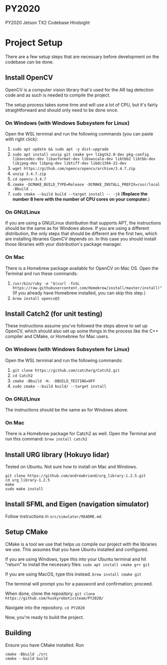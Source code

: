 # PY2020
PY2020 Jetson TX2 Codebase Hindsight

# Project Setup

There are a few setup steps that are necessary before development on the
codebase can be done.

## Install OpenCV
OpenCV is a computer vision library that's used for the AR tag detection code
and as such is needed to compile the project.

The setup process takes some time and will use a lot of CPU, but it's fairly
straightforward and should only need to be done once.

### On Windows (with Windows Subsystem for Linux)
Open the WSL terminal and run the following commands (you can paste with right
click):
1. `sudo apt update && sudo apt -y dist-upgrade`
2. `sudo apt install unzip git cmake g++ libgtk2.0-dev pkg-config libavcodec-dev
   libavformat-dev libswscale-dev libtbb2 libtbb-dev libjpeg-dev libpng-dev
   libtiff-dev libdc1394-22-dev`
3. `wget https://github.com/opencv/opencv/archive/3.4.7.zip`
4. `unzip 3.4.7.zip`
5. `cd opencv-3.4.7`
6. `cmake -DCMAKE_BUILD_TYPE=Release -DCMAKE_INSTALL_PREFIX=/usr/local -Bbuild
   .`
7. `sudo cmake --build build --target install -- -j8` (**Replace the number 8 here
   with the number of CPU cores on your computer.**)
   
### On GNU/Linux
If you are using a GNU/Linux distribution that supports APT, the instructions
should be the same as for Windows above. If you are using a different
distribution, the only steps that should be different are the first two, which
are installing libraries OpenCV depends on. In this case you should install
those libraries with your distribution's package manager.

### On Mac
There is a Homebrew package available for OpenCV on Mac OS. Open the Terminal
and run these commands:
1. `/usr/bin/ruby -e "$(curl -fsSL
   https://raw.githubusercontent.com/Homebrew/install/master/install)"` (If you
   already have Homebrew installed, you can skip this step.)
2. `brew install opencv@3`

## Install Catch2 (for unit testing)
These instructions assume you've followed the steps above to set up OpenCV,
which should also set up some things in the process like the C++ compiler and
CMake, or Homebrew for Mac users.

### On Windows (with Windows Subsystem for Linux)
Open the WSL terminal and run the following commands:
1. `git clone https://github.com/catchorg/Catch2.git`
2. `cd Catch2`
3. `cmake -Bbuild -H. -DBUILD_TESTING=OFF`
4. `sudo cmake --build build/ --target install`

### On GNU/Linux
The instructions should be the same as for Windows above.

### On Mac
There is a Homebrew package for Catch2 as well. Open the Terminal and run this
command:
`brew install catch2`

## Install URG library (Hokuyo lidar)

Tested on Ubuntu. Not sure how to install on Mac and Windows.

```
git clone https://github.com/andrewbriand/urg_library-1.2.5.git
cd urg_library-1.2.5
make
sudo make install
```

## Install SFML and Eigen (navigation simulator)

Follow instructions in `src/simulator/README.md`.

## Setup CMake
CMake is a tool we use that helps us compile our project with the libraries we
use. This assumes that you have Ubuntu installed and configured.

If you are using Windows, type this into your Ubuntu terminal and hit "return"
to install the necessary files:
`sudo apt install cmake g++ git`

If you are using MacOS, type this instead.
`brew install cmake git`

The terminal will prompt you for a password and confirmation; proceed.

When done, clone the repository.
`git clone https://github.com/huskyroboticsteam/PY2020/`

Navigate into the repository.
`cd PY2020`
  
Now, you're ready to build the project.

## Building
Ensure you have CMake installed.
Run
```
cmake -Bbuild ./src
cmake --build build
```
